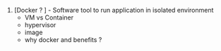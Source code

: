 1. [Docker ? ] - Software tool to run application in isolated environment
    - VM vs Container 
    - hypervisor
    - image
    - why docker and benefits ?

